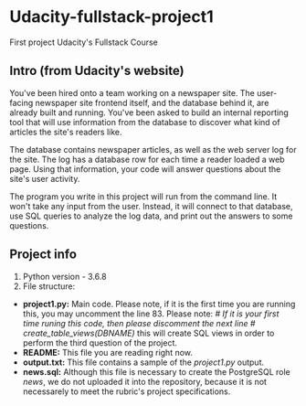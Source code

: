# Udacity-fullstack-project1
First project Udacity's Fullstack Course

## Intro (from Udacity's website)
You've been hired onto a team working on a newspaper site. The user-facing newspaper site frontend itself, and the database behind it, are already built and running. You've been asked to build an internal reporting tool that will use information from the database to discover what kind of articles the site's readers like.

The database contains newspaper articles, as well as the web server log for the site. The log has a database row for each time a reader loaded a web page. Using that information, your code will answer questions about the site's user activity.

The program you write in this project will run from the command line. It won't take any input from the user. Instead, it will connect to that database, use SQL queries to analyze the log data, and print out the answers to some questions.

## Project info

1) Python version - 3.6.8
2) File structure:
  - **project1.py:** Main code. Please note, if it is the first time you are running this, you may uncomment the line 83. Please note: 
     _# If it is your first time runing this code, then please discomment the next line_
     _# create_table_views(DBNAME)_ this will create SQL views in order to perform the third question of the project.
  - **README:** This file you are reading right now.
  - **output.txt:** This file contains a sample of the _project1.py_ output.
  - **news.sql:** Although this file is necessary to create the PostgreSQL role _news_, we do not uploaded it into the repository, because it is not necessarely to meet the rubric's project specifications.
